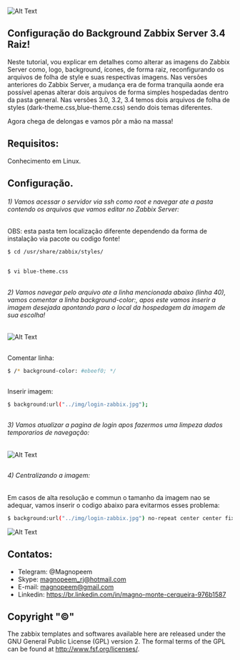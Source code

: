 


![Alt Text](https://github.com/MagnoMonteCerqueira/Zabbix/blob/master/Zabbix_3.2/src/img/zabbix.jpg)

## Configuração do Background Zabbix Server 3.4 Raiz!

Neste tutorial, vou explicar em detalhes como alterar as imagens do Zabbix Server como, logo, background, ícones, de forma raiz, reconfigurando os arquivos de folha de style e suas respectivas imagens.
Nas versões anteriores do Zabbix Server, a mudança era de forma tranquila aonde era possível apenas alterar dois arquivos de forma simples hospedadas dentro da pasta general.
Nas versões 3.0, 3.2, 3.4 temos dois arquivos de folha de styles (dark-theme.css,blue-theme.css) sendo dois temas diferentes.

Agora chega de delongas e vamos pôr a mão na massa!

## Requisitos:

Conhecimento em Linux.


## Configuração.

###### 1) Vamos acessar o servidor via ssh como root e navegar ate a pasta contendo os arquivos que vamos editar no Zabbix Server:
OBS: esta pasta tem localização diferente dependendo da forma de instalação via pacote ou codigo fonte!

```sh
$ cd /usr/share/zabbix/styles/
```
##
```sh
$ vi blue-theme.css
```
##
###### 2) Vamos navegar pelo arquivo ate a linha mencionada abaixo (linha 40), vamos comentar a linha background-color:, apos este vamos inserir a imagem desejada apontando para o local da hospedagem da imagem de sua escolha! 

![Alt Text](https://github.com/MagnoMonteCerqueira/Zabbix/blob/master/Dicas_e_Truques/src/img/Zabbix_Server/Background/background-01.PNG)

##
Comentar linha:
```sh
$ /* background-color: #ebeef0; */
```
##
Inserir imagem:

```sh
$ background:url("../img/login-zabbix.jpg");
```

##
###### 3) Vamos atualizar a pagina de login apos fazermos uma limpeza dados temporarios de navegação: 

![Alt Text](https://github.com/MagnoMonteCerqueira/Zabbix/blob/master/Dicas_e_Truques/src/img/Zabbix_Server/Background/background-02.PNG)

##
###### 4) Centralizando a imagem:
Em casos de alta resolução e commun o tamanho da imagem nao se adequar, vamos inserir o codigo abaixo para evitarmos esses problema:

```sh
$ background:url("../img/login-zabbix.jpg") no-repeat center center fixed;
```

![Alt Text](https://github.com/MagnoMonteCerqueira/Zabbix/blob/master/Dicas_e_Truques/src/img/Zabbix_Server/Background/background-03.PNG)



## Contatos:


* Telegram: @Magnopeem
* Skype: magnopeem_rj@hotmail.com
* E-mail: magnopeem@gmail.com
* Linkedin: https://br.linkedin.com/in/magno-monte-cerqueira-976b1587





## Copyright "©"  

The zabbix templates and softwares available here are released under the GNU General Public License (GPL) version 2. The formal terms of the GPL can be found at http://www.fsf.org/licenses/.








<b/>
